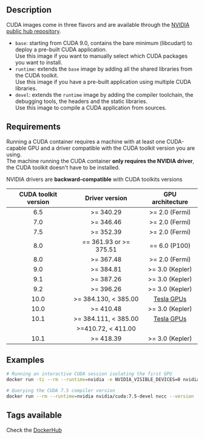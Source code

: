 ## Description

CUDA images come in three flavors and are available through the [NVIDIA public hub repository](https://hub.docker.com/r/nvidia/cuda).

* ```base```: starting from CUDA 9.0, contains the bare minimum (libcudart) to deploy a pre-built CUDA application.  
Use this image if you want to manually select which CUDA packages you want to install. 
* ```runtime```: extends the `base` image by adding all the shared libraries from the CUDA toolkit.  
Use this image if you have a pre-built application using multiple CUDA libraries.
* ```devel```: extends the `runtime` image by adding the compiler toolchain, the debugging tools, the headers and the static libraries.  
Use this image to compile a CUDA application from sources.

## Requirements

Running a CUDA container requires a machine with at least one CUDA-capable GPU and a driver compatible with the CUDA toolkit version you are using.  
The machine running the CUDA container **only requires the NVIDIA driver**, the CUDA toolkit doesn't have to be installed.

NVIDIA drivers are **backward-compatible** with CUDA toolkits versions

CUDA toolkit version   | Driver version  | GPU architecture
:---------------------:|:-----------------------:|:-------------------------:
  6.5                  | >= 340.29               | >= 2.0 (Fermi)
  7.0                  | >= 346.46               | >= 2.0 (Fermi)
  7.5                  | >= 352.39               | >= 2.0 (Fermi)
  8.0                  | == 361.93 or >= 375.51  | == 6.0 (P100)
  8.0                  | >= 367.48               | >= 2.0 (Fermi)
  9.0                  | >= 384.81               | >= 3.0 (Kepler)
  9.1                  | >= 387.26               | >= 3.0 (Kepler)
  9.2                  | >= 396.26               | >= 3.0 (Kepler)
  10.0                 | >= 384.130, < 385.00    | [Tesla GPUs](https://docs.nvidia.com/cuda/cuda-c-best-practices-guide/index.html#flexible-upgrade-path)
  10.0                 | >= 410.48               | >= 3.0 (Kepler)
  10.1                 | >= 384.111, < 385.00    | [Tesla GPUs](https://docs.nvidia.com/cuda/cuda-c-best-practices-guide/index.html#flexible-upgrade-path)
                       | >=410.72, < 411.00      |
  10.1                 | >= 418.39               | >= 3.0 (Kepler)

## Examples

```sh
# Running an interactive CUDA session isolating the first GPU
docker run -ti --rm --runtime=nvidia -e NVIDIA_VISIBLE_DEVICES=0 nvidia/cuda

# Querying the CUDA 7.5 compiler version
docker run --rm --runtime=nvidia nvidia/cuda:7.5-devel nvcc --version
```

## Tags available
Check the [DockerHub](https://hub.docker.com/r/nvidia/cuda/)
